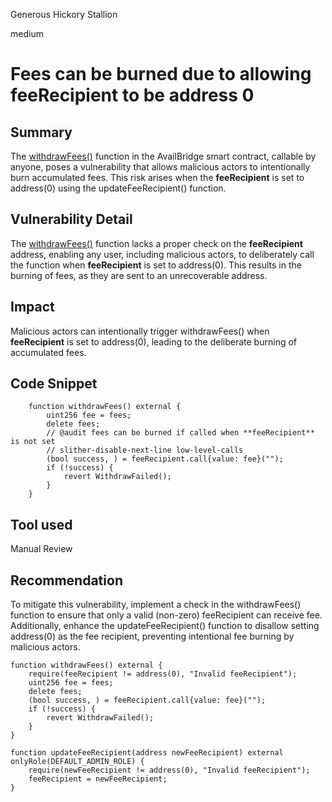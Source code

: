Generous Hickory Stallion

medium

# Fees can be burned due to allowing feeRecipient to be address 0

## Summary
The [withdrawFees()](https://github.com/sherlock-audit/2023-12-avail/blob/main/contracts/src/AvailBridge.sol#L171) function in the AvailBridge smart contract, callable by anyone, poses a vulnerability that allows malicious actors to intentionally burn accumulated fees. This risk arises when the **feeRecipient** is set to address(0) using the updateFeeRecipient() function.

## Vulnerability Detail

The [withdrawFees()](https://github.com/sherlock-audit/2023-12-avail/blob/main/contracts/src/AvailBridge.sol#L171) function lacks a proper check on the **feeRecipient** address, enabling any user, including malicious actors, to deliberately call the function when **feeRecipient** is set to address(0). This results in the burning of fees, as they are sent to an unrecoverable address.

## Impact
Malicious actors can intentionally trigger withdrawFees() when **feeRecipient** is set to address(0), leading to the deliberate burning of accumulated fees. 

## Code Snippet
```solidity
    function withdrawFees() external {
        uint256 fee = fees;
        delete fees;
        // @audit fees can be burned if called when **feeRecipient** is not set
        // slither-disable-next-line low-level-calls
        (bool success, ) = feeRecipient.call{value: fee}("");
        if (!success) {
            revert WithdrawFailed();
        }
    }
```

## Tool used

Manual Review

## Recommendation
To mitigate this vulnerability, implement a check in the withdrawFees() function to ensure that only a valid (non-zero) feeRecipient can receive fee. Additionally, enhance the updateFeeRecipient() function to disallow setting address(0) as the fee recipient, preventing intentional fee burning by malicious actors.
```solidity
function withdrawFees() external {
    require(feeRecipient != address(0), "Invalid feeRecipient");
    uint256 fee = fees;
    delete fees;
    (bool success, ) = feeRecipient.call{value: fee}("");
    if (!success) {
        revert WithdrawFailed();
    }
}

function updateFeeRecipient(address newFeeRecipient) external onlyRole(DEFAULT_ADMIN_ROLE) {
    require(newFeeRecipient != address(0), "Invalid feeRecipient");
    feeRecipient = newFeeRecipient;
}

```